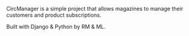 CircManager is a simple project that allows magazines 
to manage their customers and product subscriptions.

Built with Django & Python by RM & ML.

